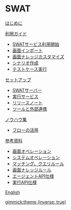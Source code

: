 # SWAT

[はじめに](index.md)

[利用ガイド]()

* [SWATサービス利用開始](guide_start.md)
* [画面インポート](guide_knowledge.md)
* [画面ナレッジカスタマイズ](guide_tuning.md)
* [シナリオ作成](guide_scenarios.md)
* [テストケース実行](guide_execution.md)
 
[セットアップ]()

* [SWATサーバー](setup_swat.md)
* [実行サービス](setup_execservices.md)
* [リリースノート](setup_releases.md)
* [ツールと外部連携](setup_tools.md)

[ノウハウ集]()

* [フローの活用](article_flow.md)

[参考資料]()

* [画面オペレーション](ref_web_operation.md)
* [システムオペレーション](ref_sys_operation.md)
* [マッチング、クエリルール](ref_mq_rule.md)
* [画面ナレッジルール](ref_knowledge_rule.md)
* [エージェントAPI仕様](ref_agent_api.md)
* [実行API仕様](ref_execution_api.md)

[English](/swat/)

[gimmick:theme (inverse: true)](bootstrap)
